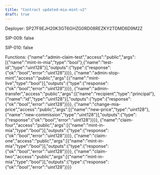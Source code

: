 ```yaml
---
title: "Contract updated-mia-mint-v2"
draft: true
---
```

Deployer: SP27F9EJH20K3GT6GHZG0RD08REZKY2TDMD6D9M2Z

SIP-009: false

SIP-010: false

Functions:
{"name":"admin-claim-test","access":"public","args":[{"name":"mint-in-mia","type":"bool"},{"name":"test-id","type":"uint128"}],"outputs":{"type":{"response":{"ok":"bool","error":"uint128"}}}}, {"name":"admin-stop-mint","access":"public","args":[{"name":"mint-live","type":"bool"}],"outputs":{"type":{"response":{"ok":"bool","error":"uint128"}}}}, {"name":"admin-transfer","access":"public","args":[{"name":"recipient","type":"principal"},{"name":"id","type":"uint128"}],"outputs":{"type":{"response":{"ok":"bool","error":"uint128"}}}}, {"name":"change-mia-price","access":"public","args":[{"name":"new-price","type":"uint128"},{"name":"new-commission","type":"uint128"}],"outputs":{"type":{"response":{"ok":"bool","error":"uint128"}}}}, {"name":"claim-four","access":"public","args":[{"name":"mint-in-mia","type":"bool"}],"outputs":{"type":{"response":{"ok":"bool","error":"uint128"}}}}, {"name":"claim-one","access":"public","args":[{"name":"mint-in-mia","type":"bool"}],"outputs":{"type":{"response":{"ok":"bool","error":"uint128"}}}}, {"name":"claim-two","access":"public","args":[{"name":"mint-in-mia","type":"bool"}],"outputs":{"type":{"response":{"ok":"bool","error":"uint128"}}}}
